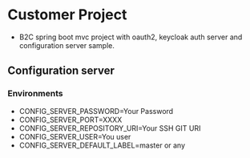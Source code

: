 # Customer Project
- B2C spring boot mvc project with oauth2, keycloak auth server and configuration server sample.

## Configuration server
### Environments
- CONFIG_SERVER_PASSWORD=Your Password
- CONFIG_SERVER_PORT=XXXX
- CONFIG_SERVER_REPOSITORY_URI=Your SSH GIT URI
- CONFIG_SERVER_USER=You user
- CONFIG_SERVER_DEFAULT_LABEL=master or any
